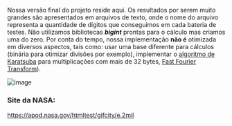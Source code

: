 Nossa versão final do projeto reside aqui. Os resultados por serem muito grandes são apresentados em arquivos de texto, onde o nome do arquivo representa a quantidade de dígitos que conseguimos em cada bateria de testes.
Não utilizamos bibliotecas __*bigint*__ prontas para o cálculo mas criamos uma do zero. Por conta do tempo, nossa implementação __não é__ otimizada em diversos aspectos, tais como: usar uma base diferente para cálculos (binária para otimizar divisões por exemplo), implementar o [algoritmo de Karatsuba](https://en.wikipedia.org/wiki/Karatsuba_algorithm) para multiplicações com mais de 32 bytes, [Fast Fourier Transform](https://en.wikipedia.org/wiki/Fast_Fourier_transform)). 

![image](https://user-images.githubusercontent.com/16262291/203663238-30197d9b-3bdf-433a-9d4f-2a30b25382d4.png)



### Site da NASA:

https://apod.nasa.gov/htmltest/gifcity/e.2mil
